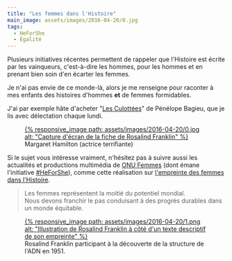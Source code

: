 ```yaml
---
title: "Les femmes dans l'Histoire"
main_image: assets/images/2016-04-20/0.jpg
tags:
  - HeForShe
  - Égalité
---
```


Plusieurs initiatives récentes permettent de rappeler que l'Histoire est écrite par les vainqueurs, c'est-à-dire les hommes, pour les hommes et en prenant bien soin d'en écarter les femmes.

Je n'ai pas envie de ce monde-là, alors je me renseigne pour raconter à mes enfants des histoires d'hommes **et** de femmes formidables.

J'ai par exemple hâte d'acheter "[Les Culottées](http://lesculottees.blog.lemonde.fr/)" de Pénélope Bagieu, que je lis avec délectation chaque lundi.

<figure>
  <a href="http://lesculottees.blog.lemonde.fr/2016/01/25/margaret-hamilton-actrice-terrifiante/" title="Histoire complète sur le site des Culottées">
      {% responsive_image path: assets/images/2016-04-20/0.jpg alt: "Capture d'écran de la fiche de Rosalind Franklin" %}
  </a>
  <figcaption>Margaret Hamilton (actrice terrifiante)</figcaption>
</figure>

Si le sujet vous intéresse vraiment, n'hésitez pas à suivre aussi les actualités et productions multimédia de [ONU Femmes](http://www.unwomen.org/fr) (dont émane l'initiative [#HeForShe](http://www.heforshe.org/)), comme cette réalisation sur [l'empreinte des femmes dans l'Histoire](http://interactive.unwomen.org/multimedia/timeline/womensfootprintinhistory/fr/index.html).

> Les femmes représentent la moitié du potentiel mondial.  
> Nous devons franchir le pas conduisant à des progrès durables dans un monde équitable.

<figure>
  <a href="http://interactive.unwomen.org/multimedia/timeline/womensfootprintinhistory/fr/index.html#section07" title="Fiche de Rosalind Franklin sur le site interactif d'ONU Femmes">
      {% responsive_image path: assets/images/2016-04-20/1.png alt: "Illustration de Rosalind Franklin à côté d'un texte descriptif de son empreinte" %}
  </a>
  <figcaption>Rosalind Franklin participant à la découverte de la structure de l'ADN en 1951.</figcaption>
</figure>
